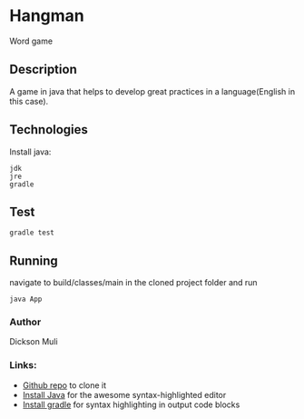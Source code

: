 # Hangman
Word game

## Description
A game in java that helps to develop great practices in a language(English in this case).

## Technologies
Install java:
```
jdk
jre
gradle
```

## Test
```
gradle test
```

## Running
navigate to build/classes/main in the cloned project folder and run
```
java App
```

### Author
Dickson Muli

### Links:

 * [Github repo](https://github.com/Dicksonmuli/hangman.git) to clone it
 * [Install Java](http://codemirror.net/) for the awesome syntax-highlighted editor
 * [Install gradle](http://softwaremaniacs.org/soft/highlight/en/) for syntax highlighting in output code blocks
